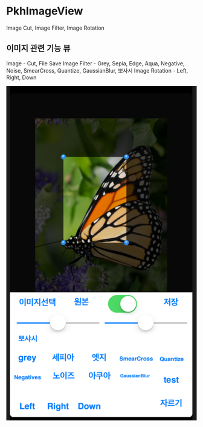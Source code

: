 # PkhImageView
Image Cut, Image Filter, Image Rotation

## 이미지 관련 기능 뷰 
Image 
    - Cut, File Save
Image Filter
    - Grey, Sepia, Edge, Aqua, Negative, Noise, SmearCross, Quantize, GaussianBlur, 뽀사시
Image Rotation
    -  Left, Right, Down
    
    
![blogimg](https://github.com/pkh0225/PkhImageView/blob/master/screen.png)
